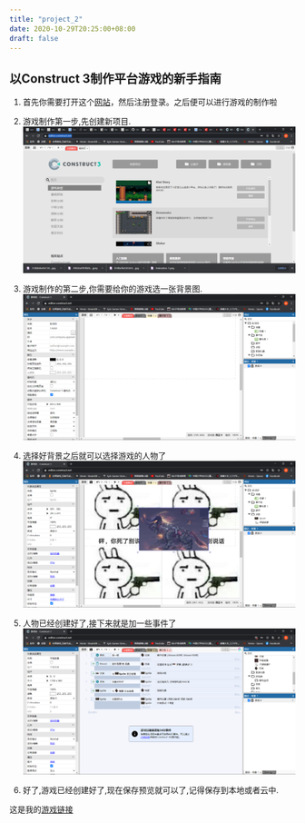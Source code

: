 ```yaml
---
title: "project_2"
date: 2020-10-29T20:25:00+08:00
draft: false
---
```

## 以Construct 3制作平台游戏的新手指南

1. 首先你需要打开这个[网站](https://editor.construct.net/)，然后注册登录。之后便可以进行游戏的制作啦

1. 游戏制作第一步,先创建新项目.![新项目示例](https://raw.githubusercontent.com/LinsenTaixian/images/master/homework_images/project_2/%E6%96%B0%E9%A1%B9%E7%9B%AE%E7%A4%BA%E4%BE%8B.png)

1. 游戏制作的第二步,你需要给你的游戏选一张背景图. ![背景图选取示例](https://raw.githubusercontent.com/LinsenTaixian/images/master/homework_images/project_2/%E8%83%8C%E6%99%AF%E7%A4%BA%E4%BE%8B.png)

1. 选择好背景之后就可以选择游戏的人物了 ![创建人物示例](https://raw.githubusercontent.com/LinsenTaixian/images/master/homework_images/project_2/%E5%88%9B%E5%BB%BA%E4%BA%BA%E7%89%A9%E7%A4%BA%E4%BE%8B.png)

1. 人物已经创建好了,接下来就是加一些事件了 ![事件创建示例](https://raw.githubusercontent.com/LinsenTaixian/images/master/homework_images/project_2/%E5%88%9B%E5%BB%BA%E4%BA%8B%E4%BB%B6%E7%A4%BA%E4%BE%8B.png)

1. 好了,游戏已经创建好了,现在保存预览就可以了,记得保存到本地或者云中.

这是我的[游戏链接](https://1drv.ms/u/s!ArFPSUa8wU09j1JPL4Uyop-Gkbej?e=IjRNGt)